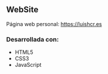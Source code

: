 
## WebSite
Página web personal: https://luishcr.es 

### Desarrollada con:
- HTML5
- CSS3
- JavaScript
